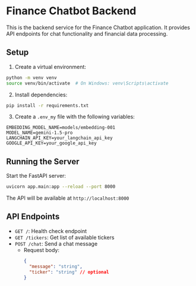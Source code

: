 # Finance Chatbot Backend

This is the backend service for the Finance Chatbot application. It provides API endpoints for chat functionality and financial data processing.

## Setup

1. Create a virtual environment:
```bash
python -m venv venv
source venv/bin/activate  # On Windows: venv\Scripts\activate
```

2. Install dependencies:
```bash
pip install -r requirements.txt
```

3. Create a `.env_my` file with the following variables:
```
EMBEDDING_MODEL_NAME=models/embedding-001
MODEL_NAME=gemini-1.5-pro
LANGCHAIN_API_KEY=your_langchain_api_key
GOOGLE_API_KEY=your_google_api_key
```

## Running the Server

Start the FastAPI server:
```bash
uvicorn app.main:app --reload --port 8000
```

The API will be available at `http://localhost:8000`

## API Endpoints

- `GET /`: Health check endpoint
- `GET /tickers`: Get list of available tickers
- `POST /chat`: Send a chat message
  - Request body:
    ```json
    {
      "message": "string",
      "ticker": "string" // optional
    }
    ```
